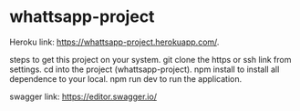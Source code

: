 # whattsapp-project

Heroku link: https://whattsapp-project.herokuapp.com/. 

steps to get this project on your system. 
git clone the https or ssh link from settings. 
cd into the project (whattsapp-project). 
npm install to install all dependence to your local.
npm run dev to run the application.

swagger link: https://editor.swagger.io/
